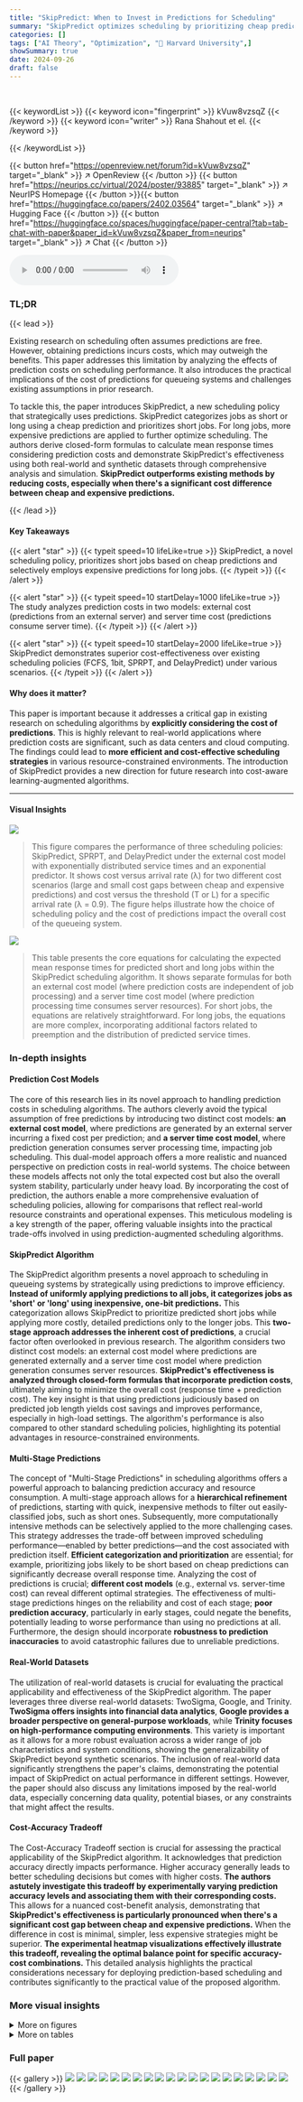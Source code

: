 ```yaml
---
title: "SkipPredict: When to Invest in Predictions for Scheduling"
summary: "SkipPredict optimizes scheduling by prioritizing cheap predictions and using expensive ones only when necessary, achieving cost-effective performance."
categories: []
tags: ["AI Theory", "Optimization", "🏢 Harvard University",]
showSummary: true
date: 2024-09-26
draft: false
---
```


<br>

{{< keywordList >}}
{{< keyword icon="fingerprint" >}} kVuw8vzsqZ {{< /keyword >}}
{{< keyword icon="writer" >}} Rana Shahout et el. {{< /keyword >}}
 
{{< /keywordList >}}

{{< button href="https://openreview.net/forum?id=kVuw8vzsqZ" target="_blank" >}}
↗ OpenReview
{{< /button >}}
{{< button href="https://neurips.cc/virtual/2024/poster/93885" target="_blank" >}}
↗ NeurIPS Homepage
{{< /button >}}{{< button href="https://huggingface.co/papers/2402.03564" target="_blank" >}}
↗ Hugging Face
{{< /button >}}
{{< button href="https://huggingface.co/spaces/huggingface/paper-central?tab=tab-chat-with-paper&paper_id=kVuw8vzsqZ&paper_from=neurips" target="_blank" >}}
↗ Chat
{{< /button >}}



<audio controls>
    <source src="https://ai-paper-reviewer.com/kVuw8vzsqZ/podcast.wav" type="audio/wav">
    Your browser does not support the audio element.
</audio>


### TL;DR


{{< lead >}}

Existing research on scheduling often assumes predictions are free. However, obtaining predictions incurs costs, which may outweigh the benefits.  This paper addresses this limitation by analyzing the effects of prediction costs on scheduling performance.  It also introduces the practical implications of the cost of predictions for queueing systems and challenges existing assumptions in prior research. 

To tackle this, the paper introduces SkipPredict, a new scheduling policy that strategically uses predictions. SkipPredict categorizes jobs as short or long using a cheap prediction and prioritizes short jobs. For long jobs, more expensive predictions are applied to further optimize scheduling.  The authors derive closed-form formulas to calculate mean response times considering prediction costs and demonstrate SkipPredict's effectiveness using both real-world and synthetic datasets through comprehensive analysis and simulation.  **SkipPredict outperforms existing methods by reducing costs, especially when there's a significant cost difference between cheap and expensive predictions.**

{{< /lead >}}


#### Key Takeaways

{{< alert "star" >}}
{{< typeit speed=10 lifeLike=true >}} SkipPredict, a novel scheduling policy, prioritizes short jobs based on cheap predictions and selectively employs expensive predictions for long jobs. {{< /typeit >}}
{{< /alert >}}

{{< alert "star" >}}
{{< typeit speed=10 startDelay=1000 lifeLike=true >}} The study analyzes prediction costs in two models: external cost (predictions from an external server) and server time cost (predictions consume server time). {{< /typeit >}}
{{< /alert >}}

{{< alert "star" >}}
{{< typeit speed=10 startDelay=2000 lifeLike=true >}} SkipPredict demonstrates superior cost-effectiveness over existing scheduling policies (FCFS, 1bit, SPRPT, and DelayPredict) under various scenarios. {{< /typeit >}}
{{< /alert >}}

#### Why does it matter?
This paper is important because it addresses a critical gap in existing research on scheduling algorithms by **explicitly considering the cost of predictions**. This is highly relevant to real-world applications where prediction costs are significant, such as data centers and cloud computing. The findings could lead to **more efficient and cost-effective scheduling strategies** in various resource-constrained environments. The introduction of SkipPredict provides a new direction for future research into cost-aware learning-augmented algorithms.

------
#### Visual Insights



![](https://ai-paper-reviewer.com/kVuw8vzsqZ/figures_6_1.jpg)

> This figure compares the performance of three scheduling policies: SkipPredict, SPRPT, and DelayPredict under the external cost model with exponentially distributed service times and an exponential predictor.  It shows cost versus arrival rate (λ) for two different cost scenarios (large and small cost gaps between cheap and expensive predictions) and cost versus the threshold (T or L) for a specific arrival rate (λ = 0.9).  The figure helps illustrate how the choice of scheduling policy and the cost of predictions impact the overall cost of the queueing system.





![](https://ai-paper-reviewer.com/kVuw8vzsqZ/tables_4_1.jpg)

> This table presents the core equations for calculating the expected mean response times for predicted short and long jobs within the SkipPredict scheduling algorithm.  It shows separate formulas for both an external cost model (where prediction costs are independent of job processing) and a server time cost model (where prediction processing time consumes server resources). For short jobs, the equations are relatively straightforward. For long jobs, the equations are more complex, incorporating additional factors related to preemption and the distribution of predicted service times.





### In-depth insights


#### Prediction Cost Models
The core of this research lies in its novel approach to handling prediction costs in scheduling algorithms.  The authors cleverly avoid the typical assumption of free predictions by introducing two distinct cost models: **an external cost model**, where predictions are generated by an external server incurring a fixed cost per prediction; and **a server time cost model**, where prediction generation consumes server processing time, impacting job scheduling. This dual-model approach offers a more realistic and nuanced perspective on prediction costs in real-world systems.  The choice between these models affects not only the total expected cost but also the overall system stability, particularly under heavy load.  By incorporating the cost of prediction, the authors enable a more comprehensive evaluation of scheduling policies, allowing for comparisons that reflect real-world resource constraints and operational expenses. This meticulous modeling is a key strength of the paper, offering valuable insights into the practical trade-offs involved in using prediction-augmented scheduling algorithms.

#### SkipPredict Algorithm
The SkipPredict algorithm presents a novel approach to scheduling in queueing systems by strategically using predictions to improve efficiency.  **Instead of uniformly applying predictions to all jobs, it categorizes jobs as 'short' or 'long' using inexpensive, one-bit predictions.** This categorization allows SkipPredict to prioritize predicted short jobs while applying more costly, detailed predictions only to the longer jobs. This **two-stage approach addresses the inherent cost of predictions**, a crucial factor often overlooked in previous research.  The algorithm considers two distinct cost models: an external cost model where predictions are generated externally and a server time cost model where prediction generation consumes server resources.  **SkipPredict's effectiveness is analyzed through closed-form formulas that incorporate prediction costs**, ultimately aiming to minimize the overall cost (response time + prediction cost). The key insight is that using predictions judiciously based on predicted job length yields cost savings and improves performance, especially in high-load settings.  The algorithm's performance is also compared to other standard scheduling policies, highlighting its potential advantages in resource-constrained environments.

#### Multi-Stage Predictions
The concept of "Multi-Stage Predictions" in scheduling algorithms offers a powerful approach to balancing prediction accuracy and resource consumption.  A multi-stage approach allows for a **hierarchical refinement** of predictions, starting with quick, inexpensive methods to filter out easily-classified jobs, such as short ones.  Subsequently, more computationally intensive methods can be selectively applied to the more challenging cases.  This strategy addresses the trade-off between improved scheduling performance—enabled by better predictions—and the cost associated with prediction itself.  **Efficient categorization and prioritization** are essential; for example, prioritizing jobs likely to be short based on cheap predictions can significantly decrease overall response time.  Analyzing the cost of predictions is crucial; **different cost models** (e.g., external vs. server-time cost) can reveal different optimal strategies.  The effectiveness of multi-stage predictions hinges on the reliability and cost of each stage; **poor prediction accuracy**, particularly in early stages, could negate the benefits, potentially leading to worse performance than using no predictions at all.  Furthermore, the design should incorporate **robustness to prediction inaccuracies** to avoid catastrophic failures due to unreliable predictions.

#### Real-World Datasets
The utilization of real-world datasets is crucial for evaluating the practical applicability and effectiveness of the SkipPredict algorithm.  The paper leverages three diverse real-world datasets: TwoSigma, Google, and Trinity.  **TwoSigma offers insights into financial data analytics**, **Google provides a broader perspective on general-purpose workloads**, while **Trinity focuses on high-performance computing environments**. This variety is important as it allows for a more robust evaluation across a wider range of job characteristics and system conditions, showing the generalizability of SkipPredict beyond synthetic scenarios. The inclusion of real-world data significantly strengthens the paper's claims, demonstrating the potential impact of SkipPredict on actual performance in different settings.  However, the paper should also discuss any limitations imposed by the real-world data, especially concerning data quality, potential biases, or any constraints that might affect the results.

#### Cost-Accuracy Tradeoff
The Cost-Accuracy Tradeoff section is crucial for assessing the practical applicability of the SkipPredict algorithm.  It acknowledges that prediction accuracy directly impacts performance.  Higher accuracy generally leads to better scheduling decisions but comes with higher costs. **The authors astutely investigate this tradeoff by experimentally varying prediction accuracy levels and associating them with their corresponding costs.** This allows for a nuanced cost-benefit analysis, demonstrating that **SkipPredict's effectiveness is particularly pronounced when there's a significant cost gap between cheap and expensive predictions.** When the difference in cost is minimal, simpler, less expensive strategies might be superior.  **The experimental heatmap visualizations effectively illustrate this tradeoff, revealing the optimal balance point for specific accuracy-cost combinations.**  This detailed analysis highlights the practical considerations necessary for deploying prediction-based scheduling and contributes significantly to the practical value of the proposed algorithm.


### More visual insights

<details>
<summary>More on figures
</summary>


![](https://ai-paper-reviewer.com/kVuw8vzsqZ/figures_8_1.jpg)

> This figure compares the cost of different scheduling policies (SPRPT, FCFS, 1bit, SkipPredict) across two cost models (external cost and server time cost) using real-world datasets (TwoSigma, Google, Trinity).  Subplots (a) through (f) show the cost versus the arrival rate (λ) for each dataset and cost model, with T (threshold) fixed at 4. Subplots (g) and (h) specifically focus on the Trinity dataset and illustrate the relationship between cost and the threshold T, with the arrival rate (λ) set to 0.6. Different colors represent different scheduling policies.  The default prediction costs (c1 and c2) are specified for both models.


![](https://ai-paper-reviewer.com/kVuw8vzsqZ/figures_8_2.jpg)

> This figure compares the performance of three scheduling policies: SkipPredict, DelayPredict, and SPRPT, under the external cost model with exponential service times.  The x-axis and y-axis represent the arrival rate (λ) and cost, respectively. The three subfigures show the cost-effectiveness of the policies under different parameter settings. (a) shows the effect of arrival rate on cost when there is a large difference between the cost of cheap and expensive predictions. (b) shows the impact of arrival rate on cost when the difference is small. (c) demonstrates how the choice of the threshold (T for SkipPredict and L for DelayPredict) affects the overall cost.  The results illustrate that the choice of policy significantly impacts cost-effectiveness depending on the system parameters and the cost differential between prediction types.


![](https://ai-paper-reviewer.com/kVuw8vzsqZ/figures_9_1.jpg)

> This figure compares the performance of three scheduling policies: DelayPredict, SkipPredict, and SPRPT, under the external cost model with exponential service times and an exponential predictor.  The comparison is shown across different arrival rates (λ) and threshold values (T for SkipPredict, L for DelayPredict). Subfigures (a) and (b) illustrate the cost versus arrival rate with different cost gaps between cheap and expensive predictions (c₁ and c₂), while subfigure (c) depicts how the cost varies with the threshold. The figure shows that the optimal policy depends on the cost of predictions and the system load.


![](https://ai-paper-reviewer.com/kVuw8vzsqZ/figures_9_2.jpg)

> This figure displays the cost trade-off analysis of SkipPredict against other scheduling policies (SPRPT, FCFS, and 1bit).  Subfigures (a) and (b) are heatmaps showing the total cost for different combinations of cheap prediction accuracy and expensive prediction accuracy in the external and server cost models, respectively.  Subfigures (c) and (d) are line graphs showing the cost versus the expensive prediction cost (C2) in both models. The plots illustrate how SkipPredict's cost-effectiveness changes depending on the accuracy of predictions and the relative costs of cheap and expensive predictions.  The results highlight that SkipPredict is particularly beneficial when there's a significant cost difference between the two types of predictions.


![](https://ai-paper-reviewer.com/kVuw8vzsqZ/figures_12_1.jpg)

> This figure illustrates the impact of prediction costs on the performance of the Shortest Predicted Remaining Processing Time (SPRPT) scheduling algorithm in an M/M/1 queueing system.  The x-axis represents the arrival rate (λ), and the y-axis shows the total cost, which is the sum of the mean response time and a fixed prediction cost (c).  Multiple lines are shown, each representing a different fixed prediction cost (c = 0, 0.5, 1, 2, 8).  The figure demonstrates how the total cost increases with the arrival rate and the prediction cost.


![](https://ai-paper-reviewer.com/kVuw8vzsqZ/figures_12_2.jpg)

> This figure illustrates the SkipPredict algorithm's operation.  It shows a timeline where jobs arrive sequentially. For each job, a 1-bit prediction determines if it's short or long.  SkipPredict then decides whether to skip further prediction (if short) or perform an expensive prediction to obtain an accurate predicted time (if long). The algorithm prioritizes short jobs. The figure visually represents how jobs are categorized and scheduled based on the cheap prediction, and how additional expensive predictions are strategically applied to longer jobs only.


![](https://ai-paper-reviewer.com/kVuw8vzsqZ/figures_30_1.jpg)

> This figure compares the performance of three scheduling policies: DelayPredict, SkipPredict, and SPRPT, under the external cost model with exponentially distributed service times and an exponential predictor.  It explores the impact of varying arrival rates (λ) and a cost threshold (T for SkipPredict, L for DelayPredict) on overall cost.  Three subfigures illustrate the cost versus arrival rate with different prediction cost gaps (c1 and c2), and a cost versus threshold comparison.


![](https://ai-paper-reviewer.com/kVuw8vzsqZ/figures_30_2.jpg)

> This figure compares the performance of different scheduling policies (SPRPT, FCFS, 1bit, and SkipPredict) across two cost models (external and server) using real-world datasets.  Subplots (a) through (f) illustrate cost variation against the arrival rate (λ) while keeping the threshold (T) constant at 4. Subplots (g) and (h) show how cost changes with varying threshold (T) for the Trinity dataset at a fixed arrival rate (λ) of 0.6.  Different line colors represent the different scheduling policies, allowing for a visual comparison of their cost-effectiveness under different conditions and datasets.


![](https://ai-paper-reviewer.com/kVuw8vzsqZ/figures_31_1.jpg)

> This figure presents a comparison of different scheduling policies (SPRPT, FCFS, 1bit, SkipPredict) under two cost models (external and server) when using Weibull distribution for service times and exponential predictor for both cheap and expensive predictions.  The plots show the total cost (response time + prediction cost) against varying prediction cost (c2), threshold (T) and arrival rate (λ).  Each plot shows the performance of the four policies under different conditions. This helps to understand the trade-off between prediction cost and scheduling performance under different parameters and system loads.


![](https://ai-paper-reviewer.com/kVuw8vzsqZ/figures_31_2.jpg)

> This figure compares the performance of different scheduling policies (SPRPT, FCFS, 1bit, SkipPredict) under two cost models (external and server) with Weibull distributed service times and exponential prediction models.  It shows how the total cost varies with changes in the expensive prediction cost (c₂), the threshold parameter (T), and the arrival rate (λ).


</details>




<details>
<summary>More on tables
</summary>


![](https://ai-paper-reviewer.com/kVuw8vzsqZ/tables_4_2.jpg)
> This table presents the equations for SkipPredict, a scheduling policy that incorporates the cost of predictions.  It shows separate equations for the expected mean response time of predicted short jobs and predicted long jobs under two different cost models: external cost model and server time cost model.  The equations account for various factors including the arrival rate, service time of jobs, and prediction costs. The equations help to calculate the overall cost, considering both prediction cost and response time, enabling informed decision-making about when predictions are beneficial.

![](https://ai-paper-reviewer.com/kVuw8vzsqZ/tables_15_1.jpg)
> This table presents the formulas derived for the expected mean response time for predicted short jobs and predicted long jobs in both the external cost model and the server cost model for SkipPredict.  It shows how the equations account for the prediction cost (c1 for cheap predictions, c2 for expensive predictions) and the load in the system.  The equations are essential for analyzing the performance and cost-effectiveness of the SkipPredict algorithm.

</details>




### Full paper

{{< gallery >}}
<img src="https://ai-paper-reviewer.com/kVuw8vzsqZ/1.png" class="grid-w50 md:grid-w33 xl:grid-w25" />
<img src="https://ai-paper-reviewer.com/kVuw8vzsqZ/2.png" class="grid-w50 md:grid-w33 xl:grid-w25" />
<img src="https://ai-paper-reviewer.com/kVuw8vzsqZ/3.png" class="grid-w50 md:grid-w33 xl:grid-w25" />
<img src="https://ai-paper-reviewer.com/kVuw8vzsqZ/4.png" class="grid-w50 md:grid-w33 xl:grid-w25" />
<img src="https://ai-paper-reviewer.com/kVuw8vzsqZ/5.png" class="grid-w50 md:grid-w33 xl:grid-w25" />
<img src="https://ai-paper-reviewer.com/kVuw8vzsqZ/6.png" class="grid-w50 md:grid-w33 xl:grid-w25" />
<img src="https://ai-paper-reviewer.com/kVuw8vzsqZ/7.png" class="grid-w50 md:grid-w33 xl:grid-w25" />
<img src="https://ai-paper-reviewer.com/kVuw8vzsqZ/8.png" class="grid-w50 md:grid-w33 xl:grid-w25" />
<img src="https://ai-paper-reviewer.com/kVuw8vzsqZ/9.png" class="grid-w50 md:grid-w33 xl:grid-w25" />
<img src="https://ai-paper-reviewer.com/kVuw8vzsqZ/10.png" class="grid-w50 md:grid-w33 xl:grid-w25" />
<img src="https://ai-paper-reviewer.com/kVuw8vzsqZ/11.png" class="grid-w50 md:grid-w33 xl:grid-w25" />
<img src="https://ai-paper-reviewer.com/kVuw8vzsqZ/12.png" class="grid-w50 md:grid-w33 xl:grid-w25" />
<img src="https://ai-paper-reviewer.com/kVuw8vzsqZ/13.png" class="grid-w50 md:grid-w33 xl:grid-w25" />
<img src="https://ai-paper-reviewer.com/kVuw8vzsqZ/14.png" class="grid-w50 md:grid-w33 xl:grid-w25" />
<img src="https://ai-paper-reviewer.com/kVuw8vzsqZ/15.png" class="grid-w50 md:grid-w33 xl:grid-w25" />
<img src="https://ai-paper-reviewer.com/kVuw8vzsqZ/16.png" class="grid-w50 md:grid-w33 xl:grid-w25" />
<img src="https://ai-paper-reviewer.com/kVuw8vzsqZ/17.png" class="grid-w50 md:grid-w33 xl:grid-w25" />
<img src="https://ai-paper-reviewer.com/kVuw8vzsqZ/18.png" class="grid-w50 md:grid-w33 xl:grid-w25" />
<img src="https://ai-paper-reviewer.com/kVuw8vzsqZ/19.png" class="grid-w50 md:grid-w33 xl:grid-w25" />
<img src="https://ai-paper-reviewer.com/kVuw8vzsqZ/20.png" class="grid-w50 md:grid-w33 xl:grid-w25" />
{{< /gallery >}}